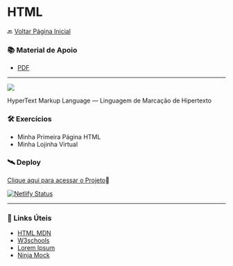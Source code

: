 # HTML

🔙 [Voltar Página Inicial](https://github.com/brseghese/hiring-coders-3-vtex-gama)

<h3> 📚 Material de Apoio</h3>

- [PDF](https://drive.google.com/file/d/1eEREI8-V-bZjUxqPx0s7UqrDWaYkjg7j/view)

---

<img src="https://img.shields.io/badge/HTML5-E34F26?style=for-the-badge&logo=html5&logoColor=white"/>

HyperText Markup Language — Linguagem de Marcação de Hipertexto

<h3> 🛠️​ Exercícios</h3>

- Minha Primeira Página HTML
- Minha Lojinha Virtual

<h3> 🛰️ Deploy</h3>

[Clique aqui para acessar o Projeto](https://heringcoders3-html.netlify.app/)🔗

[![Netlify Status](https://api.netlify.com/api/v1/badges/7a54eac9-dcff-4bd2-8e2d-4297f443c8a0/deploy-status)](https://app.netlify.com/sites/heringcoders3-html/deploys)

---

<h3> 🔗​ Links Úteis</h3>

- [HTML MDN](https://developer.mozilla.org/pt-BR/docs/Web/HTML)
- [W3schools](https://www.w3schools.com/html/)
- [Lorem Ipsum](https://www.lipsum.com/)
- [Ninja Mock](https://ninjamock.com/)
